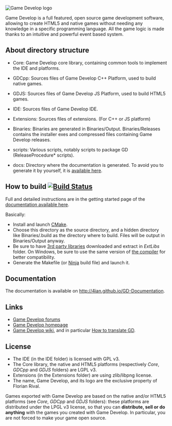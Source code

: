 ![Game Develop logo](https://raw.githubusercontent.com/4ian/GD/master/Core/docs/images/gdlogo.png "Game Develop logo")

Game Develop is a full featured, open source game development software, allowing to create HTML5 and native games
without needing any knowledge in a specific programming language. All the game logic is made thanks to an
intuitive and powerful event based system.

About directory structure
-------------------------

* Core: Game Develop core library, containing common tools to implement the IDE and platforms.
* GDCpp: Sources files of Game Develop C++ Platform, used to build native games.
* GDJS: Sources files of Game Develop JS Platform, used to build HTML5 games.
* IDE: Sources files of Game Develop IDE.
* Extensions: Sources files of extensions. (For C++ or JS platform)

* Binaries: Binaries are generated in Binaries/Output. Binaries/Releases contains the installer exes and compressed files containing Game Develop releases.

* scripts: Various scripts, notably scripts to package GD (ReleaseProcedure* scripts).
* docs: Directory where the documentation is generated. To avoid you to generate it by yourself, it is [available here](http://4ian.github.io/GD-Documentation).

How to build [![Build Status](https://travis-ci.org/4ian/GD.svg?branch=master)](https://travis-ci.org/4ian/GD)
------------

Full and detailed instructions are in the getting started page of the [documentation available here](http://4ian.github.io/GD-Documentation).

Basically:

* Install and launch [CMake].
* Choose this directory as the source directory, and a hidden directory like Binaries/.build
as the directory where to build. Files will be output in Binaries/Output anyway.
* Be sure to have [3rd party libraries](http://4ian.github.io/GD-Documentation/GDCore%20Documentation/setup_dev_env.html) downloaded and extract in *ExtLibs* folder. On Windows, be sure to use the same version of [the compiler](http://4ian.github.io/GD-Documentation/GDCore%20Documentation/setup_dev_env.html) for better compatibility.
* Generate the Makefile (or [Ninja] build file) and launch it.

Documentation
-------------

The documentation is available on http://4ian.github.io/GD-Documentation.

Links
-----

* [Game Develop forums](http://forum.compilgames.net)
* [Game Develop homepage](http://www.compilgames.net)
* [Game Develop wiki](http://wiki.compilgames.net), and in particular [How to translate GD](http://www.wiki.compilgames.net/doku.php/en/game_develop/articles/translate_gd).

License
-------

* The IDE (in the IDE folder) is licensed with GPL v3.
* The Core library, the native and HTML5 platforms (respectively *Core*, *GDCpp* and *GDJS* folders) are LGPL v3.
* Extensions (in the Extensions folder) are using zlib/libpng license.
* The name, Game Develop, and its logo are the exclusive property of Florian Rival.

Games exported with Game Develop are based on the native and/or HTML5 platforms (see *Core*, *GDCpp* and *GDJS* folders): these platforms are distributed under the LPGL v3 license, so that you can **distribute, sell or do anything** with the games you created with Game Develop. In particular, you are not forced to make your game open source.


[CMake]:http://www.cmake.org/
[Ninja]:http://martine.github.io/ninja/
